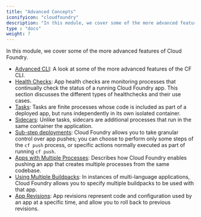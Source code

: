 ```yaml
---
title: "Advanced Concepts"
iconifyicon: "cloudfoundry"
description: "In this module, we cover some of the more advanced features of Cloud Foundry."
type : "docs"
weight: 7
---
```


In this module, we cover some of the more advanced features of Cloud Foundry.

- [Advanced CLI](advanced-cli): A look at some of the more advanced features of the CF CLI.
- [Health Checks](health-checks): App health checks are monitoring processes that continually check the status of a running Cloud Foundry app. This section discusses the different types of healthchecks and their use cases.
- [Tasks](tasks): Tasks are finite processes whose code is included as part of a deployed app, but runs independently in its own isolated container.
- [Sidecars](sidecars): Unlike tasks, sidecars are additional processes that run in the same container the application.
- [Sub-step deployments](sub-step-deployments): Cloud Foundry allows you to take granular control over app pushes; you can choose to perform only some steps of the `cf push` process, or specific actions normally executed as part of running `cf push`.
- [Apps with Multiple Processes](multiple-processes): Describes how Cloud Foundry enables pushing an app that creates multiple processes from the same codebase.
- [Using Multiple Buildpacks](multiple-buildpacks): In instances of multi-language applications, Cloud Foundry allows you to specify multiple buildpacks to be used with that app.
- [App Revisions](app-revisions): App revisions represent code and configuration used by an app at a specific time, and allow you to roll back to previous revisions.

